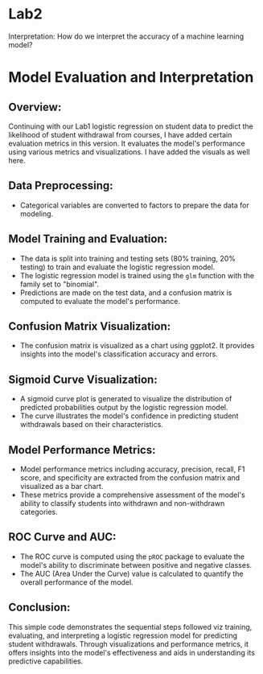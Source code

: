 # Lab2
Interpretation: How do we interpret the accuracy of a machine learning model?
# Model Evaluation and Interpretation

## Overview:
Continuing with our Lab1 logistic regression on student data to predict the likelihood of student withdrawal from courses, I have added certain evaluation metrics in this version. It evaluates the model's performance using various metrics and visualizations. I have added the visuals as well here.

## Data Preprocessing:
- Categorical variables are converted to factors to prepare the data for modeling.

## Model Training and Evaluation:
- The data is split into training and testing sets (80% training, 20% testing) to train and evaluate the logistic regression model.
- The logistic regression model is trained using the `glm` function with the family set to "binomial".
- Predictions are made on the test data, and a confusion matrix is computed to evaluate the model's performance.

## Confusion Matrix Visualization:
- The confusion matrix is visualized as a chart using ggplot2. It provides insights into the model's classification accuracy and errors.

## Sigmoid Curve Visualization:
- A sigmoid curve plot is generated to visualize the distribution of predicted probabilities output by the logistic regression model.
- The curve illustrates the model's confidence in predicting student withdrawals based on their characteristics.

## Model Performance Metrics:
- Model performance metrics including accuracy, precision, recall, F1 score, and specificity are extracted from the confusion matrix and visualized as a bar chart.
- These metrics provide a comprehensive assessment of the model's ability to classify students into withdrawn and non-withdrawn categories.

## ROC Curve and AUC:
- The ROC curve is computed using the `pROC` package to evaluate the model's ability to discriminate between positive and negative classes.
- The AUC (Area Under the Curve) value is calculated to quantify the overall performance of the model.

## Conclusion:
This simple code demonstrates the sequential steps followed viz training, evaluating, and interpreting a logistic regression model for predicting student withdrawals. Through visualizations and performance metrics, it offers insights into the model's effectiveness and aids in understanding its predictive capabilities.
